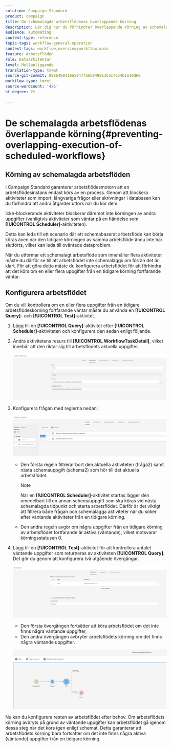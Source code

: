 ```yaml
---
solution: Campaign Standard
product: campaign
title: De schemalagda arbetsflödenas överlappande körning
description: Lär dig hur du förhindrar överlappande körning av schemalagda arbetsflöden.
audience: automating
content-type: reference
topic-tags: workflow-general-operation
context-tags: workflow,overview;workflow,main
feature: Arbetsflöden
role: Dataarkitektur
level: Mellanliggande
translation-type: tm+mt
source-git-commit: 088b49931ee5047fa6b949813ba17654b1e10d60
workflow-type: tm+mt
source-wordcount: '426'
ht-degree: 2%

---
```



# De schemalagda arbetsflödenas överlappande körning{#preventing-overlapping-execution-of-scheduled-workflows}

## Körning av schemalagda arbetsflöden

I Campaign Standard garanterar arbetsflödesmotorn att en arbetsflödesinstans endast körs av en process. Genom att blockera aktiviteter som import, långvariga frågor eller skrivningar i databasen kan du förhindra att andra åtgärder utförs när du kör dem.

Icke-blockerande aktiviteter blockerar däremot inte körningen av andra uppgifter (vanligtvis aktiviteter som väntar på en händelse som **[!UICONTROL Scheduler]**-aktiviteten).

Detta kan leda till ett scenario där ett schemabaserat arbetsflöde kan börja köras även när den tidigare körningen av samma arbetsflöde ännu inte har slutförts, vilket kan leda till oväntade dataproblem.

När du utformar ett schemalagt arbetsflöde som innehåller flera aktiviteter måste du därför se till att arbetsflödet inte schemaläggs om förrän det är klart. För att göra detta måste du konfigurera arbetsflödet för att förhindra att det körs om en eller flera uppgifter från en tidigare körning fortfarande väntar.

## Konfigurera arbetsflödet

Om du vill kontrollera om en eller flera uppgifter från en tidigare arbetsflödeskörning fortfarande väntar måste du använda en **[!UICONTROL Query]**- och **[!UICONTROL Test]**-aktivitet.

1. Lägg till en **[!UICONTROL Query]**-aktivitet efter **[!UICONTROL Scheduler]**-aktiviteten och konfigurera den sedan enligt följande.

1. Ändra aktivitetens resurs till **[!UICONTROL WorkflowTaskDetail]**, vilket innebär att den riktar sig till arbetsflödets aktuella uppgifter.

   ![](assets/scheduled-wkf-resource.png)

1. Konfigurera frågan med reglerna nedan:

   ![](assets/scheduled-wkf-query.png)

   * Den första regeln filtrerar bort den aktuella aktiviteten (fråga2) samt nästa schemauppgift (schema2) som hör till det aktuella arbetsflödet.

      >[!NOTE]
      >
      >När en **[!UICONTROL Scheduler]**-aktivitet startas lägger den omedelbart till en annan schemauppgift som ska köras vid nästa schemalagda tidpunkt och starta arbetsflödet. Därför är det viktigt att filtrera både frågan och schemalägga aktiviteter när du söker efter väntande aktiviteter från en tidigare körning.

   * Den andra regeln avgör om några uppgifter från en tidigare körning av arbetsflödet fortfarande är aktiva (väntande), vilket motsvarar körningsstatusen 0.

1. Lägg till en **[!UICONTROL Test]**-aktivitet för att kontrollera antalet väntande uppgifter som returneras av aktiviteten **[!UICONTROL Query]**. Det gör du genom att konfigurera två utgående övergångar.

   ![](assets/scheduled-wkf-test.png)

   * Den första övergången fortsätter att köra arbetsflödet om det inte finns några väntande uppgifter,
   * Den andra övergången avbryter arbetsflödets körning om det finns några väntande uppgifter.

   ![](assets/scheduled-wkf-workflow.png)

Nu kan du konfigurera resten av arbetsflödet efter behov. Om arbetsflödets körning avbryts på grund av väntande uppgifter kan arbetsflödet gå igenom dessa steg när det körs igen enligt schemat. Detta garanterar att arbetsflödets körning bara fortsätter om det inte finns några aktiva (väntande) uppgifter från en tidigare körning.

